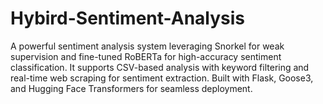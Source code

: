 # Hybird-Sentiment-Analysis
A powerful sentiment analysis system leveraging Snorkel for weak supervision and fine-tuned RoBERTa for high-accuracy sentiment classification. It supports CSV-based analysis with keyword filtering and real-time web scraping for sentiment extraction. Built with Flask, Goose3, and Hugging Face Transformers for seamless deployment.
